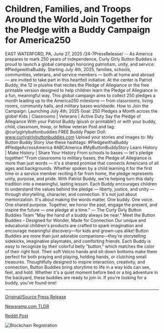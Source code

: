 # Children, Families, and Troops Around the World Join Together for the Pledge with a Buddy Campaign for America250

EAST WATERFORD, PA, June 27, 2025 /24-7PressRelease/ -- As America prepares to mark 250 years of independence, Curly Girly Button Buddies is proud to launch a global campaign honoring patriotism, unity, and service: #PledgewithaBuddy.  Starting July 4th, 2025, families, schools, communities, veterans, and service members — both at home and abroad — are invited to take part in this heartfelt initiative. At the center is Patriot Buddy, the 12 in plushie that recites the Pledge of Allegiance or the free printable version designed to help children learn the Pledge of Allegiance in a fun, meaningful way.  This global campaign aims to collect 250 pledges a month leading up to the America250 milestone — from classrooms, living rooms, community halls, and military bases worldwide.  How to Join the Campaign:  Launching July 4th, 2025 Goal: 250 Pledges a Month across the globe!  Kids | Classrooms | Veterans | Active Duty Say the Pledge of Allegiance With your Patriot Buddy (plush or printable!) or with your buddy, child, classroom, troop, or fellow veteran Post and tag: @curlygirlybuttonbuddies  FREE Buddy Paper Doll: www.curlygirlybuttonbuddies.com  Upload your stories and images to: My Button Buddy Story  Use these hashtags: #PledgewithaBuddy #PledgeAcrossAmerica #ABCAmerica #MyButtonBuddyStory  Learn History | Make History | Share Your History From schools to bases — let's pledge together!   "From classrooms to military bases, the Pledge of Allegiance is more than just words — it's a shared promise that connects Americans of all ages and backgrounds. Whether spoken by a child learning it for the first time or a service member reciting it far from home, the pledge represents unity, purpose, and pride.  With Patriot Buddy, we're helping turn this daily tradition into a meaningful, lasting lesson. Each Buddy encourages children to understand the values behind the pledge — liberty, justice, and unity — through storytelling, character, and connection. It's not just about memorization. It's about making the words matter.  One buddy. One voice. One shared purpose.  Together, we honor the past, engage the present, and inspire the future — one pledge at a time."  — The Curly Girly Button Buddies Team  "May the hand of a buddy always be near."   Meet the Button Buddies – Designed for Wonder, Made for Connection Our unique and educational children's products are crafted to spark imagination and encourage meaningful discovery—for kids and grown-ups alike!  Button Buddies are more than just adorable companions—they're storytelling sidekicks, imaginative playmates, and comforting friends. Each Buddy is easy to recognize by their colorful belly "button," which matches the color of their right foot. Their soft Velcro hands and sit-down bottoms make them perfect for both praying and playing, holding hands, or clutching small treasures.  Thoughtfully designed to inspire interaction, creativity, and connection, Button Buddies bring storytime to life in a way kids can see, feel, and hold. Whether it's a quiet moment before bed or a big adventure in the backyard, these buddies are ready to join in.  If you're looking for a buddy, you've found one! 

---

[Original/Source Press Release](https://www.24-7pressrelease.com/press-release/524280/children-families-and-troops-around-the-world-join-together-for-the-pledge-with-a-buddy-campaign-for-america250)
                    

[Newsramp.com TLDR](https://newsramp.com/curated-news/curly-girly-button-buddies-launches-pledgewithabuddy-for-america250/cc02c67c64a98f892661a194eebd0c09) 

 



[Reddit Post](https://www.reddit.com/r/newsramp/comments/1llntrn/curly_girly_button_buddies_launches/) 



![Blockchain Registration](https://cdn.newsramp.app/24-7PressRelease/qrcode/256/27/fine_SeP.webp)